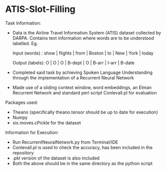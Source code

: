 # ATIS-Slot-Filling

Task Information:
- Data is the Airline Travel Information System (ATIS) dataset collected by DARPA. Contains text information where words are to be understood labelled. Eg.
   
   Input (words) :	 show |	flights |	from |	Boston |	to |	New	  |  York  |	today
   
   Output (labels):   O	  |    O	  |   O	 |  B-dept |	 O |	B-arr |	 I-arr |	B-date

- Completed said task by achieving Spoken Language Understanding through the implementation of a Recurrent Neural Network
- Made use of a sliding context window, word embeddings, an Elman Recurrent Network and standard perl script Conlevall.pl for evaluation

Packages used:
- Theano (specifically theano.tensor should be up to date for execution)
- Numpy
- six.moves.cPickle for the dataset

Information for Execution:
- Run RecurrentNeuralNetwork.py from Terminal/IDE
- Conlevall.pl is used to check the accuracy, has been included in the repository
- .pkl version of the dataset is also included
- Both the above should be in the same directory as the python script
